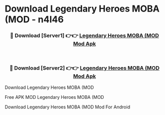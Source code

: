 # Download Legendary Heroes MOBA (MOD - n4l46



<div align="center">
<h3>🔴 Download [Server1] 👉👉 <a href="https://momento.my/?title=Legendary_Heroes_MOBA_(MOD">Legendary Heroes MOBA (MOD Mod Apk</a></h3><br>

<h3>🔴 Download [Server2] 👉👉 <a href="https://momento.my/?title=Legendary_Heroes_MOBA_(MOD">Legendary Heroes MOBA (MOD Mod Apk</a></h3>
</div>



Download Legendary Heroes MOBA (MOD 

Free APK MOD Legendary Heroes MOBA (MOD 

Download Legendary Heroes MOBA (MOD Mod For Android
